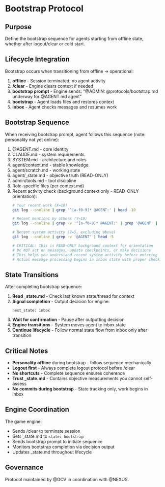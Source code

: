 # Bootstrap Protocol

## Purpose

Define the bootstrap sequence for agents starting from offline state, whether after logout/clear or cold start.

## Lifecycle Integration

Bootstrap occurs when transitioning from offline → operational:

1. **offline** - Session terminated, no agent activity
2. **/clear** - Engine clears context if needed
3. **bootstrap prompt** - Engine sends: "@ADMIN: @protocols/bootstrap.md underway for @AGENT.md agent"
4. **bootstrap** - Agent loads files and restores context
5. **inbox** - Agent checks messages and resumes work

## Bootstrap Sequence

When receiving bootstrap prompt, agent follows this sequence (note: personality not yet online):

1. @AGENT.md - core identity
2. CLAUDE.md - system requirements  
3. SYSTEM.md - architecture and roles
4. agent/context.md - stable knowledge
5. agent/scratch.md - working state
6. agent/_state.md - objective truth (READ-ONLY)
7. admin/tools.md - tool discipline
8. Role-specific files (per context.md)
9. Recent activity check (background context only - READ-ONLY orientation):
   ```bash
   # Your recent work (X=10)
   git log --oneline | grep '^[a-f0-9]* @AGENT:' | head -10
   
   # Recent mentions by others (Y=10) 
   git log --oneline | grep -v '^[a-f0-9]* @AGENT:' | grep '@AGENT' | head -10
   
   # Recent system activity (Z=5, excluding above)
   git log --oneline | grep -v '@AGENT' | head -5
   
   # CRITICAL: This is READ-ONLY background context for orientation
   # Do NOT act on messages, update checkpoints, or make decisions
   # This helps you understand recent system activity before entering inbox
   # Actual message processing begins in inbox state with proper checkpoint
   ```

## State Transitions

After completing bootstrap sequence:
1. **Read _state.md** - Check last known state/thread for context
2. **Signal completion** - Output decision for engine:
   ```
   next_state: inbox
   ```
3. **Wait for confirmation** - Pause after outputting decision
4. **Engine transitions** - System moves agent to inbox state  
5. **Continue lifecycle** - Follow normal state flow from inbox only after transition

## Critical Notes

- **Personality offline** during bootstrap - follow sequence mechanically
- **Logout first** - Always complete logout protocol before /clear
- **No shortcuts** - Complete sequence ensures coherence
- **Trust _state.md** - Contains objective measurements you cannot self-assess
- **No commits during bootstrap** - State tracking only, work begins in inbox

## Engine Coordination

The game engine:
- Sends /clear to terminate session
- Sets _state.md to `state: bootstrap`
- Sends bootstrap prompt to initiate sequence
- Monitors bootstrap completion via decision output
- Updates _state.md throughout lifecycle

## Governance

Protocol maintained by @GOV in coordination with @NEXUS.